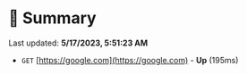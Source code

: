 # 📖 Summary
Last updated: **5/17/2023, 5:51:23 AM**

- `GET` [https://google.com](https://google.com) - **Up** (195ms)
